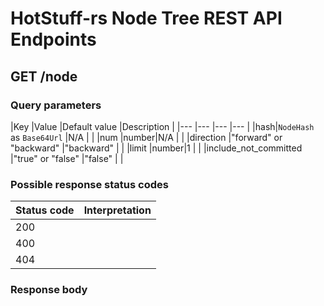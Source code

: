 # HotStuff-rs Node Tree REST API Endpoints

## GET /node

### Query parameters

|Key |Value |Default value |Description |
	|--- |---   |---         |--- |
|hash|`NodeHash` as `Base64Url` |N/A | |
|num |number|N/A | |
|direction |"forward" or "backward" |"backward" | |
|limit |number|1 | |
|include\_not\_committed |"true" or "false" |"false" | |

### Possible response status codes

|Status code |Interpretation |
|---         |---            |
|200         |               |
|400         |               |
|404         |               |

### Response body
